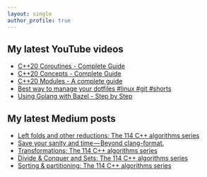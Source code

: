 ```yaml
---
layout: single
author_profile: true
---
```


## My latest YouTube videos

<!--START_SECTION:youtube-->
* [C++20 Coroutines - Complete Guide](https:&#x2F;&#x2F;www.youtube.com&#x2F;watch?v&#x3D;w-dmOHhBX9o)
* [C++20 Concepts  - Complete Guide](https:&#x2F;&#x2F;www.youtube.com&#x2F;watch?v&#x3D;1So7onMFxJM)
* [C++20 Modules - A complete guide](https:&#x2F;&#x2F;www.youtube.com&#x2F;watch?v&#x3D;WRCwciJ5MTE)
* [Best way to manage your dotfiles #linux #git #shorts](https:&#x2F;&#x2F;www.youtube.com&#x2F;watch?v&#x3D;LHrB4TcU1JM)
* [Using Golang with Bazel - Step by Step](https:&#x2F;&#x2F;www.youtube.com&#x2F;watch?v&#x3D;mXLrk0ipwz4)
<!--END_SECTION:youtube-->

## My latest Medium posts

<!--START_SECTION:medium-->
* [Left folds and other reductions: The 114 C++ algorithms series](https:&#x2F;&#x2F;itnext.io&#x2F;left-folds-and-other-reductions-the-114-c-algorithms-series-6195724d324?source&#x3D;rss-1e1de1006a93------2)
* [Save your sanity and time — Beyond clang-format.](https:&#x2F;&#x2F;itnext.io&#x2F;save-your-sanity-and-time-beyond-clang-format-2b929b9120b8?source&#x3D;rss-1e1de1006a93------2)
* [Transformations: The 114 C++ algorithms series](https:&#x2F;&#x2F;itnext.io&#x2F;transformations-the-114-c-algorithms-series-deacdbd4c373?source&#x3D;rss-1e1de1006a93------2)
* [Divide &amp; Conquer and Sets: The 114 C++ algorithms series](https:&#x2F;&#x2F;itnext.io&#x2F;divide-conquer-and-sets-the-114-c-algorithms-series-d0085a38046e?source&#x3D;rss-1e1de1006a93------2)
* [Sorting &amp; partitioning: The 114 C++ algorithms series](https:&#x2F;&#x2F;itnext.io&#x2F;sorting-partitioning-the-114-c-algorithms-series-6503ad41cede?source&#x3D;rss-1e1de1006a93------2)
<!--END_SECTION:medium-->